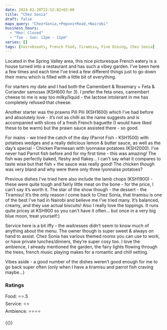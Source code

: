 ```yaml
---
date: 2024-02-28T22:52:02+03:00
title: "Chez Sonia"
draft: false
maps_query: "Chez+Sonia,+Peponi+Road,+Nairobi"
business_hours:
  - "Mon: Closed"
  - "Tue - Sun: 12pm - 11pm"
series: []
tags: [nairobieats, French Food, Tiramisu, Fine Dining, Chez Sonia]
---
```


Located in the Spring Valley area, this nice picturesque French eatery is a house turned into a restaurant and has such a vibey garden. I’ve been here a few times and each time I’ve tried a few different things just to go down their menu which is filled with a little bit of everything.

For starters my date and I had both the Camembert & Rosemary + Feta & Coriander samosas (KSH600 for 3). I prefer the feta ones, camembert cheese to me is way too milky/liquid - the lactose intolerant in me has completely refused that cheese.

Another starter was the prawns Pili Pili (KSH1600) which I’ve had before and absolutely love - it’s not as chilli as the name suggests and is accompanied with slices of a fresh French baguette (I would have liked these to be warm) but the prawn sauce assisted there - so good.

For mains - we tried the catch of the day (Parrot Fish - KSH1500) with potatoes wedges and a really delicious lemon & butter sauce, as well as the day’s special - Chicken Parmesan with lyonnaise potatoes (KSH2000). I’ve never had Parrot fish before and for my first time - this was amazing! The fish was perfectly baked, fleshy and flakey… I can’t say what it compares to taste wise but that fish + the sauce was really good! The chicken though was very bland and why were there only three lyonnaise potatoes?

Previous dishes I’ve tried here also include the lamb chops (KSH1900) - these were quite tough and fairly little meat on the bone - for the price, I can’t say it’s worth it. The star of the show though - the dessert - the Tiramisu! It’s the only reason I come back to Chez Sonia, that tiramisu is one of the best I’ve had in Nairobi and believe me I’ve tried many. It’s balanced, creamy, and they use actual biscuits! Also I really love the toppings. It runs quite pricey at KSH900 so you can't have it often… but once in a very big blue moon, treat yourself:)

Service here is a bit iffy - the waitresses didn’t seem to know much of anything about the menu. The owner though is super sweet & always on hand to assist. Chez Sonia has various themed rooms you can use to work, or have private lunches/dinners, they’re super cosy too. I love the ambience, I already mentioned the garden, the fairy lights flowing through the trees, french music playing makes for a romantic and chill setting.

Vibes aside - a good number of the dishes weren’t good enough for me to go back super often (only when I have a tiramisu and parrot fish craving maybe…)


### Ratings

Food: ⭐️⭐️.5<br>
Service: ⭐️⭐️<br>
Ambience: ⭐️⭐️⭐️⭐️<br>

{{<remote-image-gallery key="chez-sonia">}}